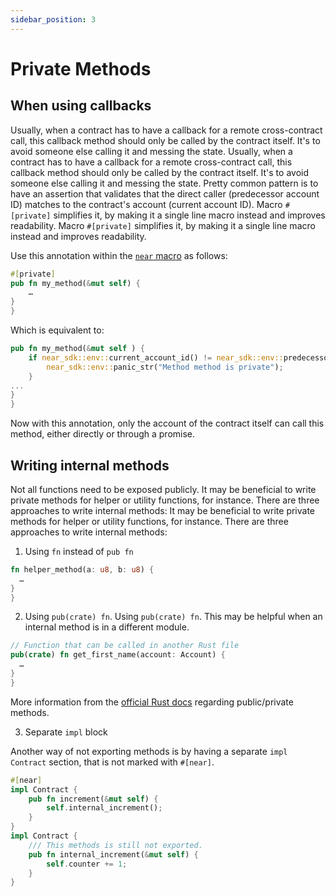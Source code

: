 ```yaml
---
sidebar_position: 3
---
```


# Private Methods

## When using callbacks

Usually, when a contract has to have a callback for a remote cross-contract call, this callback method should only be called by the contract itself. It's to avoid someone else calling it and messing the state. Usually, when a contract has to have a callback for a remote cross-contract call, this callback method should only be called by the contract itself. It's to avoid someone else calling it and messing the state. Pretty common pattern is to have an assertion that validates that the direct caller (predecessor account ID) matches to the contract's account (current account ID). Macro `#[private]` simplifies it, by making it a single line macro instead and improves readability. Macro `#[private]` simplifies it, by making it a single line macro instead and improves readability.

Use this annotation within the [`near` macro](../contract-structure/near-bindgen.md) as follows:

```rust
#[private]
pub fn my_method(&mut self) {
    …
}
}
```

Which is equivalent to:

```rust
pub fn my_method(&mut self ) {
    if near_sdk::env::current_account_id() != near_sdk::env::predecessor_account_id() {
        near_sdk::env::panic_str("Method method is private");
    }
...
}
}
```

Now with this annotation, only the account of the contract itself can call this method, either directly or through a promise.

## Writing internal methods

Not all functions need to be exposed publicly. It may be beneficial to write private methods for helper or utility functions, for instance. There are three approaches to write internal methods: It may be beneficial to write private methods for helper or utility functions, for instance. There are three approaches to write internal methods:

1. Using `fn` instead of `pub fn`

  ```rust
  fn helper_method(a: u8, b: u8) {
    …
  }
  }
  ```

2. Using `pub(crate) fn`. Using `pub(crate) fn`. This may be helpful when an internal method is in a different module.

  ```rust
  // Function that can be called in another Rust file
  pub(crate) fn get_first_name(account: Account) {
    …
  }
  }
  ```

  More information from the [official Rust docs](https://doc.rust-lang.org/reference/visibility-and-privacy.html) regarding public/private methods.

3. Separate `impl` block

  Another way of not exporting methods is by having a separate `impl Contract` section, that is not marked with `#[near]`.

  ```rust
  #[near]
  impl Contract {
      pub fn increment(&mut self) {
          self.internal_increment();
      }
  }
  impl Contract {
      /// This methods is still not exported.
      pub fn internal_increment(&mut self) {
          self.counter += 1;
      }
  }
  ```

